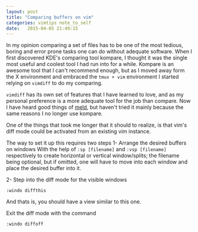 ```yaml
---
layout: post
title: "Comparing buffers on vim"
categories: vimtips note_to_self
date:   2015-04-05 21:49:15
---
```


In my opinion comparing a set of files has to be one of the most tedious, boring
and error prone tasks one can do without adequate software. When I first
discovered KDE's comparing tool kompare, I thought it was the single most useful
and coolest tool I had run into for a while. Kompare is an awesome tool that I can't
recommend enough, but as I moved away form the X environment and embraced the
`tmux + vim` environment I started relying on `vimdiff` to do my comparing.

`vimdiff` has its own set of features that I have learned to love, and as my personal
preference is a more adequate tool for the job than compare. Now I have heard good
things of [meld](http://meldmerge.org), but haven't tried it mainly because the
same reasons I no longer use kompare.

One of the things that took me longer that it should to realize, is that vim's
diff mode could be activated from an existing vim instance.

The way to set it up this requires two steps
1- Arrange the desired buffers on windows 
With the help of `:sp [filename]` and `:vsp [filename]` respectively to create 
horizontal or vertical window/splits; the filename being optional, but if omitted,
one will have to move into each window and place the desired buffer into it.

2- Step into the diff mode for the visible windows
```VimL
:windo diffthis
```
And thats is, you should have a view similar to this one.

Exit the diff mode with the command
```VimL
:windo diffoff
```

